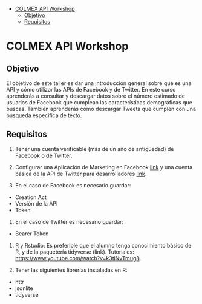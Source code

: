 -   [COLMEX API Workshop](#colmex-api-workshop)
    -   [Objetivo](#objetivo)
    -   [Requisitos](#requisitos)

COLMEX API Workshop
===================

Objetivo
--------

El objetivo de este taller es dar una introducción general sobre qué es
una API y cómo utilizar las APIs de Facebook y de Twitter. En este curso
aprenderás a consultar y descargar datos sobre el número estimado de
usuarios de Facebook que cumplean las características demográficas que
buscas. También aprenderás cómo descargar Tweets que cumplen con una
búsqueda específica de texto.

Requisitos
----------

1.  Tener una cuenta verificable (más de un año de antigüedad) de
    Facebook o de Twitter.

2.  Configurar una Aplicación de Marketing en Facebook
    [link](https://github.com/SofiaG1l/Using_Facebook_API/blob/master/First_Step.pdf)
    y una cuenta básica de la API de Twitter para desarrolladores
    [link](Twitter_API/AccessEssentialAPI.pdf).

3.  En el caso de Facebook es necesario guardar:

-   Creation Act
-   Versión de la API
-   Token

1.  En el caso de Twitter es necesario guardar:

-   Bearer Token

1.  R y Rstudio: Es preferible que el alumno tenga conocimiento básico
    de R, y de la paquetería tidyverse (link). Tutoriales:
    <a href="https://www.youtube.com/watch?v=k3tiNvTmug8" class="uri">https://www.youtube.com/watch?v=k3tiNvTmug8</a>.

2.  Tener las siguientes librerías instaladas en R:

-   httr
-   jsonlite
-   tidyverse
